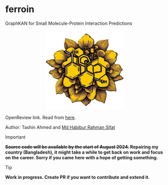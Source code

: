 # ferroin
GraphKAN for Small Molecule-Protein Interaction Predictions


<p align="center">
  <img src="ferroin.png" alt="Ferroin GraphKAN" width="250" height="250">
</p>



OpenReview link. Read from [here](https://openreview.net/forum?id=d5uz4wrYeg&referrer=%5Bthe%20profile%20of%20Tashin%20Ahmed%5D(%2Fprofile%3Fid%3D~Tashin_Ahmed1)).

Author: Tashin Ahmed and <a href="https://github.com/habibsifat">Md Habibur Rahman Sifat</a>

> [!IMPORTANT]
> **~~Source code will be available by the start of August 2024.~~ Repairing my country (Bangladesh), it might take a while to get back on work and focus on the career. Sorry if you came here with a hope of getting something.** 

> [!TIP]
>**Work in progress. Create PR if you want to contribute and extend it.**


